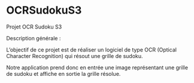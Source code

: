 # OCRSudokuS3
Projet OCR Sudoku S3

Description générale :

L’objectif de ce projet est de réaliser un logiciel de type OCR (Optical Character Recognition) qui résout une grille de sudoku.

Notre application prend donc en entrée une image représentant une grille de sudoku et affiche en sortie la grille résolue.
